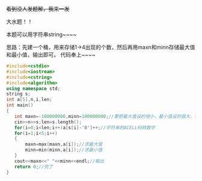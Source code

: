 ~~看到没人发题解，我来一发~~

 大水题！！
 
 本题可以用字符串string~~~~
 
 思路：先建一个桶，用来存储1->4出现的个数，然后再用maxn和minn存储最大值和最小值，输出即可。
 代码奉上~~~~
 ```cpp
#include<cstdio>
#include<iostream>
#include<cstring>
#include<algorithm>
using namespace std;
string s;
int a[5],n,i,len;
int main()
{
	int maxn=-100000000,minn=100000000;//要把最大值设的很小，最小值设的很大，不然会错误。 
	cin>>n>>s;len=s.length();
	for(i=0;i<len;i++)a[s[i]-'0']++;//字符串的ACELL码转数字 
	for(i=1;i<5;i++)
	{
		maxn=max(maxn,a[i]);//求最大值 
		minn=min(minn,a[i]);//求最小值 
	}
	cout<<maxn<<" "<<minn<<endl;//输出 
	return 0;//完了 
}
```